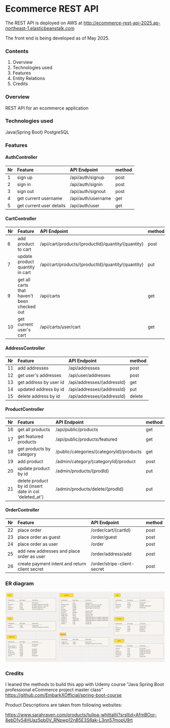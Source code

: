 # Ecommerce REST API

The REST API is deployed on AWS
at http://ecommerce-rest-api-2025.ap-northeast-1.elasticbeanstalk.com

The front end is being developed as of May 2025.

### Contents
1. Overview
2. Technologies used
3. Features
4. Entity Relations
5. Credits

### Overview
REST API for an ecommerce application


### Technologies used
Java(Spring Boot)
PostgreSQL

### Features

#### AuthController
| Nr| Feature                 | API Endpoint        | method |
| - | :------------------ | :------------------ |:-----|
| 1 |sign up              | /api/auth/signup         |post|
| 2 |sign in              | /api/auth/signin         |post|
| 3 |sign out             | /api/auth/signout        |post|
| 4 |get current username | /api/auth/username       |get |
| 5 |get current user details | /api/auth/user         |get |

#### CartController
| Nr| Feature                        | API Endpoint        | method |
| - | :----------------------------- | :------------------ | :----- |
| 6 |add product to cart        | /api/cart/products/{productId}/quantity/{quantity}|post|
| 7 |update product quantity in cart | /api/cart/products/{productId}/quantity/{quantity}|put|      | 8 |delete product from cart | /api/carts/{cartId}/products/{productId} |delete| 
| 9 |get all carts that haven't been checked out | /api/carts   |get| 
| 10|get current user's cart | /api/carts/user/cart  |get| 

#### AddressController
| Nr| Feature                        | API Endpoint        | method |
| - | :----------------------------- | :------------------ | :----- |
| 11 |add addresses        | /api/addresses|post|
| 12 |get user's addresses | /api/user/addresses |post|      
| 13 |get address by user id | /api/addresses/{addressId} |get| 
| 14 |updated address by id | /api/addresses/{addressId}   |put| 
| 15 |delete address by id | /api/addresses/{addressId}  |delete| 

#### ProductController
| Nr| Feature                        | API Endpoint        | method |
| - | :----------------------------- | :------------------ | :----- |
| 16 |get all products        | /api/public/products|get|
| 17 |get featured products | /api/public/products/featured |get|
| 18 |get products by category | /public/categories/{categoryId}/products |get|
| 19 |add product | /admin/category/{categoryId}/product   |post|
| 20 |update product by id | /admin/products/{prodId}  |put|
| 21 |delete product by id (insert date in col 'deleted_at') | /admin/products/delete/{prodId}  |put|

#### OrderController
| Nr| Feature                        | API Endpoint        | method |
| - | :----------------------------- | :------------------ | :----- |
| 22 |place order        | /order/cart/{cartId}|post|
| 23 |place order as guest | /order/guest |post|
| 24 |place order as user | /order |post|
| 25 |add new addresses and place order as user | /order/address/add  |post|
| 26 |create payment intent and return client secret | /order/stripe-client-secret  |post|

 

### ER diagram
<img src="./src/main/resources/ER.png" alt="er-diagram" width="800px" />


### Credits

I leaned the methods to build this app with Udemy course "Java Spring Boot professional eCommerce project master class"</br>
https://github.com/EmbarkXOfficial/spring-boot-course

Product Descriptions are taken from following websites:

https://www.sarahraven.com/products/tulipa-whittallii?srsltid=AfmBOor-8ebD1y54HUaz5pb0V_RNpwp12nB5E3S6ak-L3nn57mopU9rt
